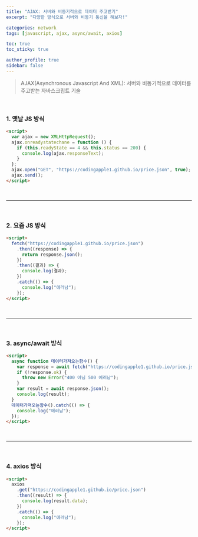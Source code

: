 ```yaml
---
title: "AJAX: 서버와 비동기적으로 데이터 주고받기"
excerpt: "다양한 방식으로 서버와 비동기 통신을 해보자!"

categories: network
tags: [javascript, ajax, async/await, axios]

toc: true
toc_sticky: true

author_profile: true
sidebar: false
---
```


> AJAX(Asynchronous Javascript And XML): 서버와 비동기적으로 데이터를 주고받는 자바스크립트 기술

<br>

### 1. 옛날 JS 방식

```html
<script>
  var ajax = new XMLHttpRequest();
  ajax.onreadystatechane = function () {
    if (this.readyState == 4 && this.status == 200) {
      console.log(ajax.responseText);
    }
  };
  ajax.open("GET", "https://codingapple1.github.io/price.json", true);
  ajax.send();
</script>
```

<br>

---

<br>

### 2. 요즘 JS 방식

```html
<script>
  fetch("https://codingapple1.github.io/price.json")
    .then((response) => {
      return response.json();
    })
    .then((결과) => {
      console.log(결과);
    })
    .catch(() => {
      console.log("에러남");
    });
</script>
```

<br>

---

<br>

### 3. async/await 방식

```html
<script>
  async function 데이터가져오는함수() {
    var response = await fetch("https://codingapple1.github.io/price.json");
    if (!response.ok) {
      throw new Error("400 아님 500 에러남");
    }
    var result = await response.json();
    console.log(result);
  }
  데이터가져오는함수().catch(() => {
    console.log("에러남");
  });
</script>
```

<br>

---

<br>

### 4. axios 방식

```html
<script>
  axios
    .get("https://codingapple1.github.io/price.json")
    .then((result) => {
      console.log(result.data);
    })
    .catch(() => {
      console.log("에러남");
    });
</script>
```
